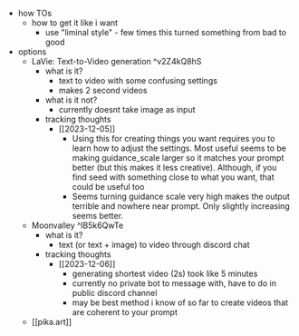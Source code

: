   * how TOs
    * how to get it like i want
      * use "liminal style" - few times this turned something from bad to good
  * options
    * LaVie: Text-to-Video generation ^v2Z4kQ8hS
      * what is it?
        * text to video with some confusing settings
        * makes 2 second videos
      * what is it not?
        * currently doesnt take image as input
      * tracking thoughts
        * [[2023-12-05]]
          * Using this for creating things you want requires you to learn how to adjust the settings. Most useful seems to be making guidance_scale larger so it matches your prompt better (but this makes it less creative). Although, if you find seed with something close to what you want, that could be useful too
          * Seems turning guidance scale very high makes the output terrible and nowhere near prompt. Only slightly increasing seems better.
    * Moonvalley ^IB5k6QwTe
      * what is it?
        * text (or text + image) to video through discord chat
      * tracking thoughts
        * [[2023-12-06]]
          * generating shortest video (2s) took like 5 minutes
          * currently no private bot to message with, have to do in public discord channel
          * may be best method i know of so far to create videos that are coherent to your prompt
    * [[pika.art]]
